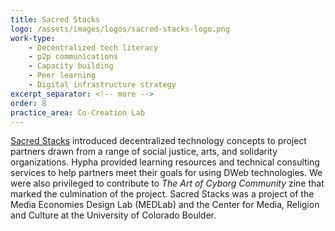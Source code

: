 ```yaml
---
title: Sacred Stacks
logo: /assets/images/logos/sacred-stacks-logo.png
work-type: 
    - Decentralized tech literacy 
    - p2p communications 
    - Capacity building 
    - Peer learning 
    - Digital infrastructure strategy
excerpt_separator: <!-- more -->
order: 8
practice_area: Co-Creation Lab
--- 
```

<a class="link accent" href="https://medlab.metalabel.app/sacredstacks">Sacred Stacks</a> introduced decentralized technology concepts to project partners drawn from a range of social justice, arts, and solidarity organizations.<!-- more --> Hypha provided learning resources and technical consulting services to help partners meet their goals for using DWeb technologies. We were also privileged to contribute to *The Art of Cyborg Community* zine that marked the culmination of the project. Sacred Stacks was a project of the Media Economies Design Lab (MEDLab) and the Center for Media, Religion and Culture at the University of Colorado Boulder. 
